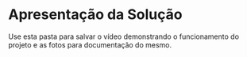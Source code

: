 # Apresentação da Solução

Use esta pasta para salvar o vídeo demonstrando o funcionamento do projeto e as fotos para documentação do mesmo.

